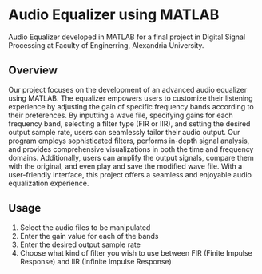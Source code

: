 # Audio Equalizer using MATLAB

Audio Equalizer developed in MATLAB for a final project in Digital Signal Processing at Faculty of Enginerring, Alexandria University.

## Overview
Our project focuses on the development of an advanced audio equalizer using MATLAB. The equalizer empowers users to customize their listening experience by adjusting the gain of specific frequency bands according to their preferences. By inputting a wave file, specifying gains for each frequency band, selecting a filter type (FIR or IIR), and setting the desired output sample rate, users can seamlessly tailor their audio output. Our program employs sophisticated filters, performs in-depth signal analysis, and provides comprehensive visualizations in both the time and frequency domains. Additionally, users can amplify the output signals, compare them with the original, and even play and save the modified wave file. With a user-friendly interface, this project offers a seamless and enjoyable audio equalization experience.

## Usage
1. Select the audio files to be manipulated
2. Enter the gain value for each of the bands
3. Enter the desired output sample rate
4. Choose what kind of filter you wish to use between FIR (Finite Impulse Response) and IIR (Infinite Impulse Response)